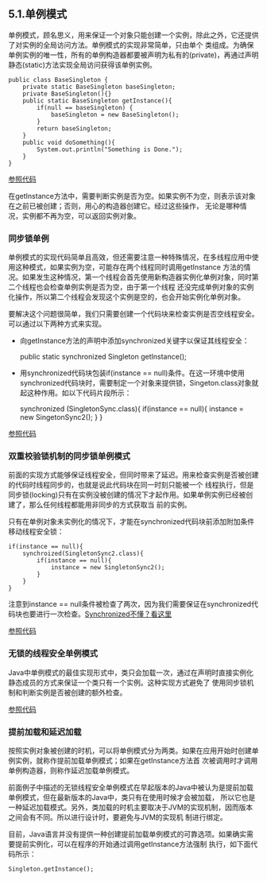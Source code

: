 ## 5.1.单例模式
单例模式，顾名思义，用来保证一个对象只能创建一个实例，除此之外，它还提供了对实例的全局访问方法。单例模式的实现非常简单，只由单个
类组成。为确保单例实例的唯一性，所有的单例构造器都要被声明为私有的(private)，再通过声明静态(static)方法实现全局访问获得该单例实例。

    public class BaseSingleton {
        private static BaseSingleton baseSingleton;
        private BaseSingleton(){}
        public static BaseSingleton getInstance(){
            if(null == baseSingleton) {
                baseSingleton = new BaseSingleton();
            }
            return baseSingleton;
        }
        public void doSomething(){
            System.out.println("Something is Done.");
        }
    }
    
[参照代码](singleton/BaseSingleton.java)

在getInstance方法中，需要判断实例是否为空。如果实例不为空，则表示该对象在之前已被创建；否则，用心的构造器创建它。经过这些操作，
无论是哪种情况，实例都不再为空，可以返回实例对象。

### 同步锁单例
单例模式的实现代码简单且高效，但还需要注意一种特殊情况，在多线程应用中使用这种模式，如果实例为空，可能存在两个线程同时调用getInstance
方法的情况。如果发生这种情况，第一个线程会首先使用新构造器实例化单例对象，同时第二个线程也会检查单例实例是否为空，由于第一个线程
还没完成单例对象的实例化操作，所以第二个线程会发现这个实例是空的，也会开始实例化单例对象。

要解决这个问题很简单，我们只需要创建一个代码块来检查实例是否空线程安全。可以通过以下两种方式来实现。
- 向getInstance方法的声明中添加synchronized关键字以保证其线程安全：


    public static synchronized Singleton getInstance();

- 用synchronized代码块包装if(instance == null)条件。在这一环境中使用synchronized代码块时，需要制定一个对象来提供锁，Singeton.class对象就起这种作用。如以下代码片段所示：


    synchronized (SingletonSync.class){
      if(instance == null){
          instance = new SingetonSync2();
      }
    }

[参照代码](singleton/SyncSingleton.java)

### 双重校验锁机制的同步锁单例模式
前面的实现方式能够保证线程安全，但同时带来了延迟。用来检查实例是否被创建的代码时线程同步的，也就是说此代码块在同一时刻只能被一个
线程执行，但是同步锁(locking)只有在实例没被创建的情况下才起作用。如果单例实例已经被创建了，那么任何线程都能用非同步的方式获取当
前的实例。

只有在单例对象未实例化的情况下，才能在synchronized代码块前添加附加条件移动线程安全锁：

    if(instance == null){
        synchroized(SingletonSync2.class){
            if(instance == null){
                instance = new SingletonSync2();
            }
        }
    }
    
注意到instance == null条件被检查了两次，因为我们需要保证在synchronized代码块也要进行一次检查。[Synchronized不懂？看这里](/src/main/java/com/biwin/basics/synchronize/Synchronized.md)

[参照代码](singleton/DoubleCheckSyncSingleton.java)

### 无锁的线程安全单例模式
Java中单例模式的最佳实现形式中，类只会加载一次，通过在声明时直接实例化静态成员的方式来保证一个类只有一个实例。这种实现方式避免了
使用同步锁机制和判断实例是否被创建的额外检查。

[参照代码](singleton/LockFreeSingleton.java)

### 提前加载和延迟加载
按照实例对象被创建的时机，可以将单例模式分为两类。如果在应用开始时创建单例实例，就称作提前加载单例模式；如果在getInstance方法首
次被调用时才调用单例构造器，则称作延迟加载单例模式。

前面例子中描述的无锁线程安全单例模式在早起版本的Java中被认为是提前加载单例模式，但在最新版本的Java中，类只有在使用时候才会被加载，
所以它也是一种延迟加载模式。另外，类加载的时机主要取决于JVM的实现机制，因而版本之间会有不同。所以进行设计时，要避免与JVM的实现机
制进行绑定。

目前，Java语言并没有提供一种创建提前加载单例模式的可靠选项。如果确实需要提前实例化，可以在程序的开始通过调用getInstance方法强制
执行，如下面代码所示：
    
    Singleton.getInstance();
